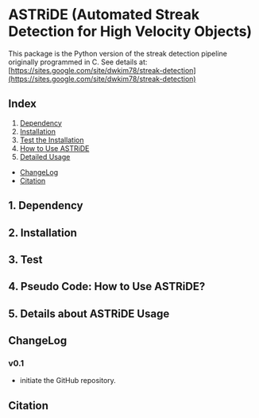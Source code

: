 # ASTRiDE (Automated Streak Detection for High Velocity Objects)

This package is the Python version of the streak detection pipeline
originally programmed in C. See details at:
[https://sites.google.com/site/dwkim78/streak-detection](https://sites.google.com/site/dwkim78/streak-detection)

## Index
1. [Dependency](#1-dependency)
2. [Installation](#2-installation)
3. [Test the Installation](#3-test)
4. [How to Use ASTRiDE](#4-pseudo-code-how-to-use-astride)
5. [Detailed Usage](#5-details-about-astride-usage)

- [ChangeLog](#changelog)
- [Citation](#citation)

## 1. Dependency

## 2. Installation

## 3. Test

## 4. Pseudo Code: How to Use ASTRiDE? 

## 5. Details about ASTRiDE Usage

## ChangeLog

### v0.1
 - initiate the GitHub repository.

## Citation